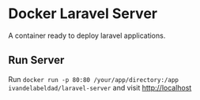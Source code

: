 # Docker Laravel Server
A container ready to deploy laravel applications.

## Run Server
Run `docker run -p 80:80 /your/app/directory:/app ivandelabeldad/laravel-server` and visit [http://localhost](http://localhost)
